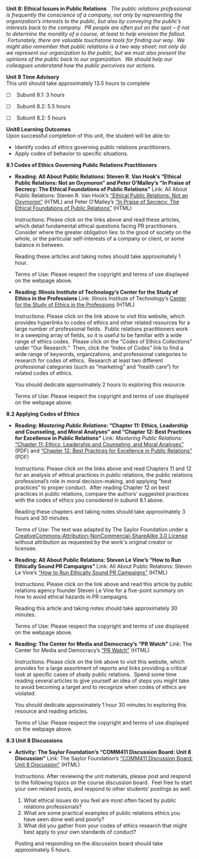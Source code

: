 **Unit 8: Ethical Issues in Public Relations** <span id="8"></span> 
*The public relations professional is frequently the conscience of a
company, not only by representing the organization’s interests to the
public, but also by conveying the public’s interests back to the
company.  PR people are often put on the spot – if not to determine the
morality of a course, at least to help envision the fallout.
 Fortunately, there are valuable touchstone tools for finding our way.
 We might also remember that public relations is a two way street: not
only do we represent our organization to the public, but we must also
present the opinions of the public back to our organization.  We should
help our colleagues understand how the public perceives our actions.*

**Unit 8 Time Advisory**  
This unit should take approximately 13.5 hours to complete  
  
 ☐    Subunit 8.1: 3 hours  
  
 ☐    Subunit 8.2: 5.5 hours

  
 ☐    Subunit 8.2: 5 hours

**Unit8 Learning Outcomes**  
Upon successful completion of this unit, the student will be able to:  
-   Identify codes of ethics governing public relations practitioners.
-   Apply codes of behavior to specific situations.

**8.1 Codes of Ethics Governing Public Relations Practitioners** <span
id="8.1"></span> 
-   **Reading: All About Public Relations: Steven R. Van Hook’s “Ethical
    Public Relations: Not an Oxymoron” and Peter O’Malley’s “In Praise
    of Secrecy: The Ethical Foundations of Public Relations”**
    Link: All About Public Relations: Steven R. Van Hook’s [“Ethical
    Public Relations: Not an
    Oxymoron”](http://aboutpublicrelations.net/aa052701a.htm) (HTML) and
    Peter O’Malley’s [“In Praise of Secrecy: The Ethical Foundations of
    Public Relations”](http://aboutpublicrelations.net/ucomalleya.htm)
    (HTML)  
      
     Instructions: Please click on the links above and read these
    articles, which detail fundamental ethical questions facing PR
    practitioners.  Consider where the greater obligation lies: to the
    good of society on the whole, or the particular self-interests of a
    company or client, or some balance in between.  
      
     Reading these articles and taking notes should take approximately 1
    hour.  
      
     Terms of Use: Please respect the copyright and terms of use
    displayed on the webpage above.

-   **Reading: Illinois Institute of Technology’s Center for the Study
    of Ethics in the Professions**
    Link: Illinois Institute of Technology’s [Center for the Study of
    Ethics in the Professions](http://ethics.iit.edu/) (HTML)  
      
     Instructions: Please click on the link above to visit this website,
    which provides hyperlinks to codes of ethics and other related
    resources for a large number of professional fields.  Public
    relations practitioners work in a sweeping array of fields, so it is
    useful to be familiar with a wide range of ethics codes.  Please
    click on the “Codes of Ethics Collections” under “Our Research.”
     Then, click the “Index of Codes” link to find a wide range of
    keywords, organizations, and professional categories to research for
    codes of ethics.  Research at least two different professional
    categories (such as “marketing” and “health care”) for related codes
    of ethics.  
      
     You should dedicate approximately 2 hours to exploring this
    resource.  
      
     Terms of Use: Please respect the copyright and terms of use
    displayed on the webpage above.

**8.2 Applying Codes of Ethics** <span id="8.2"></span> 
-   **Reading: *Mastering Public Relations*: “Chapter 11: Ethics,
    Leadership and Counseling, and Moral Analyses” and “Chapter 12: Best
    Practices for Excellence in Public Relations”**
    Link: *Mastering Public Relations*: [“Chapter 11: Ethics, Leadership
    and Counseling, and Moral
    Analyses”](http://www.saylor.org/site/textbooks/Mastering%20Public%20Relations.pdf)
    (PDF) and [“Chapter 12: Best Practices for Excellence in Public
    Relations”](http://www.saylor.org/site/textbooks/Mastering%20Public%20Relations.pdf)
    (PDF)  
      
     Instructions: Please click on the links above and read Chapters 11
    and 12 for an analysis of ethical practices in public relations, the
    public relations professional’s role in moral decision-making, and
    applying “best practices” to proper conduct.  After reading Chapter
    12 on best practices in public relations, compare the authors’
    suggested practices with the codes of ethics you considered in
    subunit 8.1 above.  
      
     Reading these chapters and taking notes should take approximately 3
    hours and 30 minutes.  
      
     Terms of Use: The text was adapted by The Saylor Foundation under a
    [CreativeCommons-Attribution-NonCommercial-ShareAlike 3.0
    License](http://creativecommons.org/licenses/by-nc-sa/3.0/) without
    attribution as requested by the work's original creator or licensee.

-   **Reading: All About Public Relations: Steven Le Vine’s “How to Run
    Ethically Sound PR Campaigns”**
    Link: All About Public Relations: Steven Le Vine’s [“How to Run
    Ethically Sound PR
    Campaigns”](http://aboutpublicrelations.net/uclevine3.htm) (HTML)  
      
     Instructions: Please click on the link above and read this article
    by public relations agency founder Steven Le Vine for a five-point
    summary on how to avoid ethical hazards in PR campaigns.  
      
     Reading this article and taking notes should take approximately 30
    minutes.  
      
     Terms of Use: Please respect the copyright and terms of use
    displayed on the webpage above.

-   **Reading: The Center for Media and Democracy’s “PR Watch”**
    Link: The Center for Media and Democracy’s [“PR
    Watch”](http://www.prwatch.org/) (HTML)  
      
     Instructions: Please click on the link above to visit this website,
    which provides for a large assortment of reports and links providing
    a critical look at specific cases of shady public relations.  Spend
    some time reading several articles to give yourself an idea of steps
    you might take to avoid becoming a target and to recognize when
    codes of ethics are violated.  
      
     You should dedicate approximately 1 hour 30 minutes to exploring
    this resource and reading articles.  
      
     Terms of Use: Please respect the copyright and terms of use
    displayed on the webpage above.

**8.3 Unit 8 Discussions** <span id="8.3"></span> 
-   **Activity: The Saylor Foundation’s “COMM411 Discussion Board: Unit
    8 Discussion”**
    Link: The Saylor Foundation’s [“COMM411 Discussion Board: Unit 8
    Discussion”](http://forums.saylor.org/topic/unit-8-discussion/)
    (HTML)  
      
     Instructions: After reviewing the unit materials, please post and
    respond to the following topics on the course discussion board. 
    Feel free to start your own related posts, and respond to other
    students’ postings as well.  
      
     1) What ethical issues do you feel are most often faced by public
    relations professionals?  
     2) What are some practical examples of public relations ethics you
    have seen done well and poorly?  
     3) What did you gather from your codes of ethics research that
    might best apply to your own standards of conduct?  
      
     Posting and responding on the discussion board should take
    approximately 5 hours.


